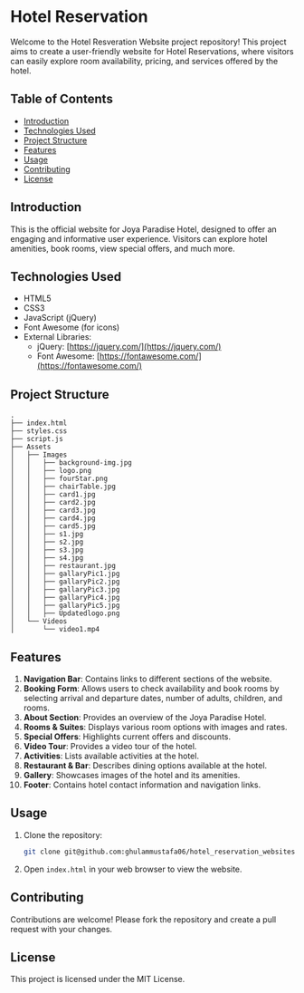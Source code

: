 # Hotel Reservation

Welcome to the Hotel Resveration Website project repository! This project aims to create a user-friendly website for Hotel Reservations, where visitors can easily explore room availability, pricing, and services offered by the hotel.

## Table of Contents

- [Introduction](#introduction)
- [Technologies Used](#technologies-used)
- [Project Structure](#project-structure)
- [Features](#features)
- [Usage](#usage)
- [Contributing](#contributing)
- [License](#license)

## Introduction

This is the official website for Joya Paradise Hotel, designed to offer an engaging and informative user experience. Visitors can explore hotel amenities, book rooms, view special offers, and much more.

## Technologies Used

- HTML5
- CSS3
- JavaScript (jQuery)
- Font Awesome (for icons)
- External Libraries:
  - jQuery: [https://jquery.com/](https://jquery.com/)
  - Font Awesome: [https://fontawesome.com/](https://fontawesome.com/)

## Project Structure

```
.
├── index.html
├── styles.css
├── script.js
├── Assets
│   ├── Images
│   │   ├── background-img.jpg
│   │   ├── logo.png
│   │   ├── fourStar.png
│   │   ├── chairTable.jpg
│   │   ├── card1.jpg
│   │   ├── card2.jpg
│   │   ├── card3.jpg
│   │   ├── card4.jpg
│   │   ├── card5.jpg
│   │   ├── s1.jpg
│   │   ├── s2.jpg
│   │   ├── s3.jpg
│   │   ├── s4.jpg
│   │   ├── restaurant.jpg
│   │   ├── gallaryPic1.jpg
│   │   ├── gallaryPic2.jpg
│   │   ├── gallaryPic3.jpg
│   │   ├── gallaryPic4.jpg
│   │   ├── gallaryPic5.jpg
│   │   ├── Updatedlogo.png
│   └── Videos
│       └── video1.mp4
```

## Features

1. **Navigation Bar**: Contains links to different sections of the website.
2. **Booking Form**: Allows users to check availability and book rooms by selecting arrival and departure dates, number of adults, children, and rooms.
3. **About Section**: Provides an overview of the Joya Paradise Hotel.
4. **Rooms & Suites**: Displays various room options with images and rates.
5. **Special Offers**: Highlights current offers and discounts.
6. **Video Tour**: Provides a video tour of the hotel.
7. **Activities**: Lists available activities at the hotel.
8. **Restaurant & Bar**: Describes dining options available at the hotel.
9. **Gallery**: Showcases images of the hotel and its amenities.
10. **Footer**: Contains hotel contact information and navigation links.

## Usage

1. Clone the repository:
   ```bash
   git clone git@github.com:ghulammustafa06/hotel_reservation_websites.git
   ```
2. Open `index.html` in your web browser to view the website.

## Contributing

Contributions are welcome! Please fork the repository and create a pull request with your changes.

## License

This project is licensed under the MIT License.

